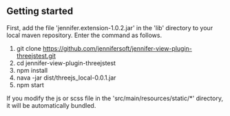 ## Getting started

First, add the file 'jennifer.extension-1.0.2.jar' in the 'lib' directory to your local maven repository.
Enter the command as follows.

 1. git clone https://github.com/jennifersoft/jennifer-view-plugin-threejstest.git 
 2. cd jennifer-view-plugin-threejstest
 3. npm install
 4. nava -jar dist/threejs_local-0.0.1.jar
 5. npm start
 
 If you modify the js or scss file in the 'src/main/resources/static/*' directory, it will be automatically bundled.
